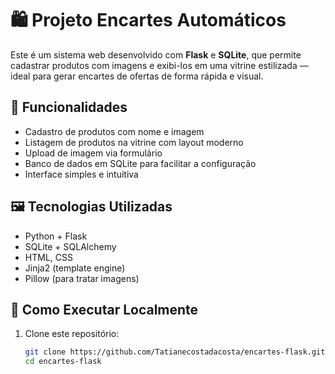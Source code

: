 
# 🛍️ Projeto Encartes Automáticos

Este é um sistema web desenvolvido com **Flask** e **SQLite**, que permite cadastrar produtos com imagens e exibi-los em uma vitrine estilizada — ideal para gerar encartes de ofertas de forma rápida e visual.

## 🔧 Funcionalidades

- Cadastro de produtos com nome e imagem
- Listagem de produtos na vitrine com layout moderno
- Upload de imagem via formulário
- Banco de dados em SQLite para facilitar a configuração
- Interface simples e intuitiva

## 🖼️ Tecnologias Utilizadas

- Python + Flask
- SQLite + SQLAlchemy
- HTML, CSS
- Jinja2 (template engine)
- Pillow (para tratar imagens)

## 🚀 Como Executar Localmente

1. Clone este repositório:
   ```bash
   git clone https://github.com/Tatianecostadacosta/encartes-flask.git
   cd encartes-flask
